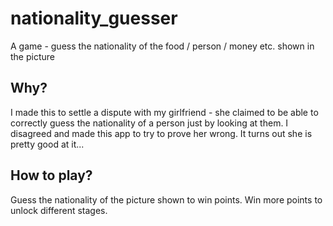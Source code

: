 # nationality_guesser
 A game - guess the nationality of the food / person / money etc. shown in the picture
 
## Why?

I made this to settle a dispute with my girlfriend - she claimed to be able to correctly guess
the nationality of a person just by looking at them. I disagreed and made this app to try to
prove her wrong. It turns out she is pretty good at it...

## How to play?

Guess the nationality of the picture shown to win points. Win more points to unlock different stages.
